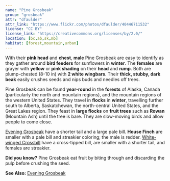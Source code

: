 ```yaml
---
name: "Pine Grosbeak"
group: "grosbeak"
attr: "dfaulder"
attr_link: "https://www.flickr.com/photos/dfaulder/40446711532"
license: "CC BY"
license_link: "https://creativecommons.org/licenses/by/2.0/"
location: [bc,ab,sk,mb]
habitat: [forest,mountain,urban]
---
```

With their **pink head** and **chest**, **male** Pine Grosbeak are easy to identify as they gather around **bird feeders** for sunflowers in **winter**. The **females** are grayer with **yellow** or **pink shading** on their **head** and **rump**. Both are plump-chested (8-10 in) with **2 white wingbars**. Their **thick, stubby, dark beak** easily crushes seeds and nips buds and needles off trees.

Pine Grosbeak can be found **year-round** in the **forests** of Alaska, Canada (particularly the north and mountain regions), and the mountain regions of the western United States. They travel in **flocks** in **winter**, travelling further south to Alberta, Saskatchewan, the north-central United States, and the Great Lakes region. They feast in **large flocks** on **fruit trees** such as __Rowan__ (Mountain Ash) until the tree is bare. They are slow-moving birds and allow people to come close.

[Evening Grosbeak](/birds/evengros) have a shorter tail and a large pale bill. **House Finch** are smaller with a pale bill and streakier coloring; the male is redder. [White-winged Crossbill](/birds/whitewcbill) have a cross-tipped bill, are smaller with a shorter tail, and females are streakier.

**Did you know?** Pine Grosbeak eat fruit by biting through and discarding the pulp before crushing the seed.

<!-- generated, do not edit -->
**See Also:**
[Evening Grosbeak](/birds/evengros)
